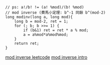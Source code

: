```cpp=
// ps: a!/b! != (a! %mod)/(b! %mod)
// mod inverse (費馬小定理: b^-1 同餘 b^(mod-2)
long modinv(long a, long mod){
    long b = mod-2, ret = 1;
    for (; b; b >>= 1) {
        if (b&1) ret = ret * a % mod;
        a = a%mod*a%mod%mod;
    }
    return ret;
}
```

[mod inverse leetcode](https://leetcode.com/problems/count-anagrams/discuss/3561617/C%2B%2B-oror-FACTORIAL)
[mod inverse intro](https://www.geeksforgeeks.org/multiplicative-inverse-under-modulo-m/)
